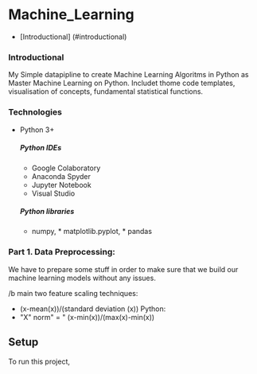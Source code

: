 # Machine_Learning
* [Introductional] (#introductional)

### Introductional
My Simple datapipline to create Machine Learning Algoritms in Python as Master Machine Learning on Python.
Includet thome code templates, visualisation of concepts, fundamental statistical functions.

### Technologies
* Python 3+

    #####  Python IDEs 
     * Google Colaboratory
     * Anaconda Spyder
     * Jupyter Notebook
     * Visual Studio
      
     ##### Python libraries
     *  numpy, * matplotlib.pyplot, * pandas


### Part 1. Data Preprocessing:
We have to prepare some stuff in order to make sure that we build our machine learning models without any issues.

/b main two feature scaling techniques:

 * (x-mean(x))/(standard deviation (x))
 Python: 
 * "X" norm" = "  (x-min(x))/(max(x)-min⁡(x))


## Setup
To run this project,
